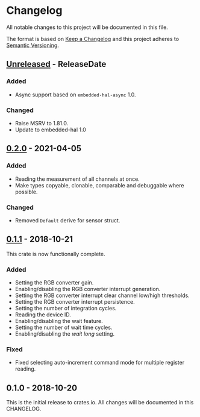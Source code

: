 # Changelog

All notable changes to this project will be documented in this file.

The format is based on [Keep a Changelog](http://keepachangelog.com/en/1.0.0/)
and this project adheres to [Semantic Versioning](http://semver.org/spec/v2.0.0.html).

<!-- next-header -->
## [Unreleased] - ReleaseDate

### Added
- Async support based on `embedded-hal-async` 1.0.

### Changed
- Raise MSRV to 1.81.0.
- Update to embedded-hal 1.0

## [0.2.0] - 2021-04-05

### Added
- Reading the measurement of all channels at once.
- Make types copyable, clonable, comparable and debuggable where possible.

### Changed
- Removed `Default` derive for sensor struct.

## [0.1.1] - 2018-10-21

This crate is now functionally complete.

### Added
- Setting the RGB converter gain.
- Enabling/disabling the RGB converter interrupt generation.
- Setting the RGB converter interrupt clear channel low/high thresholds.
- Setting the RGB converter interrupt persistence.
- Setting the number of integration cycles.
- Reading the device ID.
- Enabling/disabling the wait feature.
- Setting the number of wait time cycles.
- Enabling/disabling the *wait long* setting.

### Fixed
- Fixed selecting auto-increment command mode for multiple register reading.

## 0.1.0 - 2018-10-20

This is the initial release to crates.io. All changes will be documented in
this CHANGELOG.


<!-- next-url -->
[Unreleased]: https://github.com/eldruin/tcs3472-rs/compare/v0.2.0...HEAD
[0.2.0]: https://github.com/eldruin/tcs3472-rs/compare/v0.1.1...v0.2.0
[0.1.1]: https://github.com/eldruin/tcs3472-rs/compare/v0.1.0...v0.1.1
